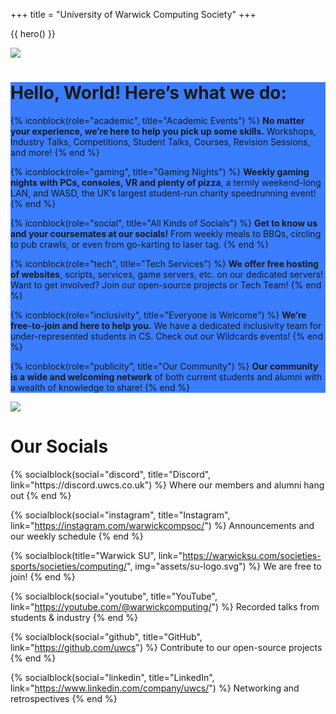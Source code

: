 +++
title = "University of Warwick Computing Society"
+++

{{ hero() }}

<!-- Unfortunately, Zola doesn't allow nested shortcodes -->
<!-- This is expanding the blue.html shortcode -->
<div class="vstack text-white">
  <img class="w-100" src="assets/dividers/top-oval.svg">
  <div class="w-100 vstack align-items-center" style="background-color: #3A7DFF">

<h1>Hello, World! Here’s what we do:</h1>

<div class="w-100 d-flex flex-wrap justify-content-center">

{% iconblock(role="academic", title="Academic Events") %}
**No matter your experience, we’re here to help you pick up some skills.** Workshops, Industry Talks, Competitions, Student Talks, Courses, Revision Sessions, and more!
{% end %}
      
{% iconblock(role="gaming", title="Gaming Nights") %}
**Weekly gaming nights with PCs, consoles, VR and plenty of pizza**, a termly weekend-long LAN, and WASD, the UK’s largest student-run charity speedrunning event!
{% end %}

{% iconblock(role="social", title="All Kinds of Socials") %}
**Get to know us and your coursemates at our socials!** From weekly meals to BBQs, circling to pub crawls, or even from go-karting to laser tag.
{% end %}
      
{% iconblock(role="tech", title="Tech Services") %}
**We offer free hosting of websites**, scripts, services, game servers, etc. on our dedicated servers! Want to get involved? Join our open-source projects or Tech Team!
{% end %}

{% iconblock(role="inclusivity", title="Everyone is Welcome") %}
**We’re free-to-join and here to help you.** We have a dedicated inclusivity team for under-represented students in CS. Check out our Wildcards events!
{% end %}
      
{% iconblock(role="publicity", title="Our Community") %}
**Our community is a wide and welcoming network** of both current students and alumni with a wealth of knowledge to share!
{% end %}

</div>
  </div>
  <img class="w-100" src="assets/dividers/bottom-oval.svg">
</div>


<div class="w-100 vstack align-items-center my-5">
<h1>Our Socials</h1>

<div id="socials" class="mb-5 col-lg-10 gap-3 d-flex flex-wrap justify-content-evenly">
{% socialblock(social="discord", title="Discord", link="https://discord.uwcs.co.uk") %}
Where our members and alumni hang out
{% end %}

{% socialblock(social="instagram", title="Instagram", link="https://instagram.com/warwickcompsoc/") %}
Announcements and our weekly schedule
{% end %}

{% socialblock(title="Warwick SU", link="https://warwicksu.com/societies-sports/societies/computing/", img="assets/su-logo.svg") %}
We are free to join!
{% end %}

{% socialblock(social="youtube", title="YouTube", link="https://youtube.com/@warwickcomputing/") %}
Recorded talks from students & industry
{% end %}

{% socialblock(social="github", title="GitHub", link="https://github.com/uwcs") %}
Contribute to our open-source projects
{% end %}

{% socialblock(social="linkedin", title="LinkedIn", link="https://www.linkedin.com/company/uwcs/") %}
Networking and retrospectives
{% end %}

</div>
</div>


